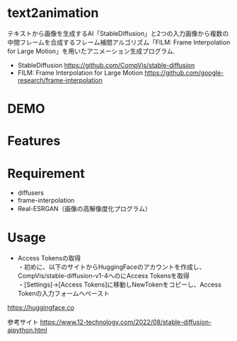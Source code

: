 # text2animation
テキストから画像を生成するAI「StableDiffusion」と2つの入力画像から複数の中間フレームを合成するフレーム補間アルゴリズム「FILM: Frame Interpolation for Large Motion」を用いたアニメーション生成プログラム.

* StableDiffusion
https://github.com/CompVis/stable-diffusion
* FILM: Frame Interpolation for Large Motion
https://github.com/google-research/frame-interpolation

# DEMO



# Features


# Requirement

* diffusers
* frame-interpolation
* Real-ESRGAN（画像の高解像度化プログラム）

# Usage
* Access Tokensの取得<br>
・初めに、以下のサイトからHuggingFaceのアカウントを作成し、CompVis/stable-diffusion-v1-4へのにAccess Tokensを取得<br>
・[Settings]->[Access Tokens]に移動しNewTokenをコピーし、Access Tokenの入力フォームへペースト

https://huggingface.co

参考サイト
https://www.12-technology.com/2022/08/stable-diffusion-aipython.html
